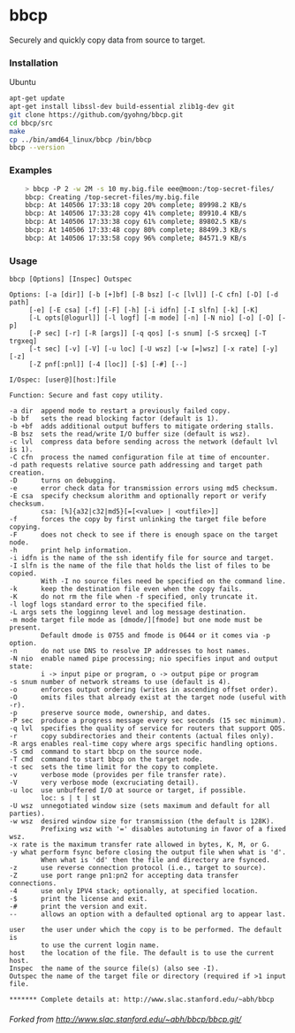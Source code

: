 bbcp
====

Securely and quickly copy data from source to target.

### Installation

Ubuntu

```sh
apt-get update
apt-get install libssl-dev build-essential zlib1g-dev git
git clone https://github.com/gyohng/bbcp.git
cd bbcp/src
make
cp ../bin/amd64_linux/bbcp /bin/bbcp
bbcp --version
```

### Examples
```sh
    > bbcp -P 2 -w 2M -s 10 my.big.file eee@moon:/top-secret-files/
    bbcp: Creating /top-secret-files/my.big.file
    bbcp: At 140506 17:33:18 copy 20% complete; 89998.2 KB/s
    bbcp: At 140506 17:33:28 copy 41% complete; 89910.4 KB/s
    bbcp: At 140506 17:33:38 copy 61% complete; 89802.5 KB/s
    bbcp: At 140506 17:33:48 copy 80% complete; 88499.3 KB/s
    bbcp: At 140506 17:33:58 copy 96% complete; 84571.9 KB/s
```

### Usage

    bbcp [Options] [Inspec] Outspec

    Options: [-a [dir]] [-b [+]bf] [-B bsz] [-c [lvl]] [-C cfn] [-D] [-d path]
         [-e] [-E csa] [-f] [-F] [-h] [-i idfn] [-I slfn] [-k] [-K]
         [-L opts[@logurl]] [-l logf] [-m mode] [-n] [-N nio] [-o] [-O] [-p]
         [-P sec] [-r] [-R [args]] [-q qos] [-s snum] [-S srcxeq] [-T trgxeq]
         [-t sec] [-v] [-V] [-u loc] [-U wsz] [-w [=]wsz] [-x rate] [-y] [-z]
         [-Z pnf[:pnl]] [-4 [loc]] [-$] [-#] [--]

    I/Ospec: [user@][host:]file

    Function: Secure and fast copy utility.
    
    -a dir  append mode to restart a previously failed copy.
    -b bf   sets the read blocking factor (default is 1).
    -b +bf  adds additional output buffers to mitigate ordering stalls.
    -B bsz  sets the read/write I/O buffer size (default is wsz).
    -c lvl  compress data before sending across the network (default lvl is 1).
    -C cfn  process the named configuration file at time of encounter.
    -d path requests relative source path addressing and target path creation.
    -D      turns on debugging.
    -e      error check data for transmission errors using md5 checksum.
    -E csa  specify checksum alorithm and optionally report or verify checksum.
            csa: [%]{a32|c32|md5}[=[<value> | <outfile>]]
    -f      forces the copy by first unlinking the target file before copying.
    -F      does not check to see if there is enough space on the target node.
    -h      print help information.
    -i idfn is the name of the ssh identify file for source and target.
    -I slfn is the name of the file that holds the list of files to be copied.
            With -I no source files need be specified on the command line.
    -k      keep the destination file even when the copy fails.
    -K      do not rm the file when -f specified, only truncate it.
    -l logf logs standard error to the specified file.
    -L args sets the logginng level and log message destination.
    -m mode target file mode as [dmode/][fmode] but one mode must be present.
            Default dmode is 0755 and fmode is 0644 or it comes via -p option.
    -n      do not use DNS to resolve IP addresses to host names.
    -N nio  enable named pipe processing; nio specifies input and output state:
            i -> input pipe or program, o -> output pipe or program
    -s snum number of network streams to use (default is 4).
    -o      enforces output ordering (writes in ascending offset order).
    -O      omits files that already exist at the target node (useful with -r).
    -p      preserve source mode, ownership, and dates.
    -P sec  produce a progress message every sec seconds (15 sec minimum).
    -q lvl  specifies the quality of service for routers that support QOS.
    -r      copy subdirectories and their contents (actual files only).
    -R args enables real-time copy where args specific handling options.
    -S cmd  command to start bbcp on the source node.
    -T cmd  command to start bbcp on the target node.
    -t sec  sets the time limit for the copy to complete.
    -v      verbose mode (provides per file transfer rate).
    -V      very verbose mode (excruciating detail).
    -u loc  use unbuffered I/O at source or target, if possible.
            loc: s | t | st
    -U wsz  unnegotiated window size (sets maximum and default for all parties).
    -w wsz  desired window size for transmission (the default is 128K).
            Prefixing wsz with '=' disables autotuning in favor of a fixed wsz.
    -x rate is the maximum transfer rate allowed in bytes, K, M, or G.
    -y what perform fsync before closing the output file when what is 'd'.
            When what is 'dd' then the file and directory are fsynced.
    -z      use reverse connection protocol (i.e., target to source).
    -Z      use port range pn1:pn2 for accepting data transfer connections.
    -4      use only IPV4 stack; optionally, at specified location.
    -$      print the license and exit.
    -#      print the version and exit.
    --      allows an option with a defaulted optional arg to appear last.
    
    user    the user under which the copy is to be performed. The default is
            to use the current login name.
    host    the location of the file. The default is to use the current host.
    Inspec  the name of the source file(s) (also see -I).
    Outspec the name of the target file or directory (required if >1 input file.
    
    ******* Complete details at: http://www.slac.stanford.edu/~abh/bbcp




###### Forked from http://www.slac.stanford.edu/~abh/bbcp/bbcp.git/
